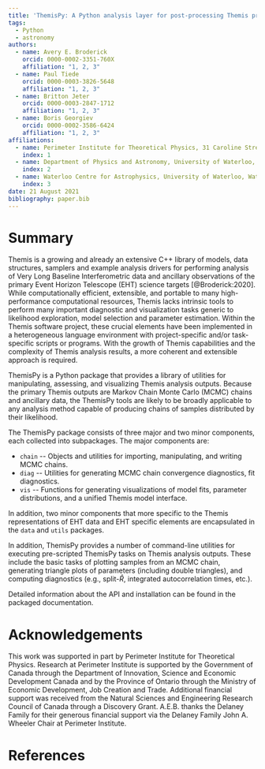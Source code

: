 ```yaml
---
title: 'ThemisPy: A Python analysis layer for post-processing Themis projects'
tags:
  - Python
  - astronomy
authors:
  - name: Avery E. Broderick
    orcid: 0000-0002-3351-760X
    affiliation: "1, 2, 3"
  - name: Paul Tiede
    orcid: 0000-0003-3826-5648
    affiliation: "1, 2, 3"
  - name: Britton Jeter
    orcid: 0000-0003-2847-1712
    affiliation: "1, 2, 3"
  - name: Boris Georgiev
    orcid: 0000-0002-3586-6424
    affiliation: "1, 2, 3"
affiliations:
  - name: Perimeter Institute for Theoretical Physics, 31 Caroline Street North, Waterloo, ON, N2L 2Y5, Canada
    index: 1
  - name: Department of Physics and Astronomy, University of Waterloo, 200 University Avenue West, Waterloo, ON, N2L 3G1, Canada
    index: 2
  - name: Waterloo Centre for Astrophysics, University of Waterloo, Waterloo, ON N2L 3G1 Canada
    index: 3
date: 21 August 2021
bibliography: paper.bib
---
```


# Summary

Themis is a growing and already an extensive C++ library of models, data structures, samplers and example analysis drivers for performing analysis of Very Long Baseline Interferometric data and ancillary observations of the primary Event Horizon Telescope (EHT) science targets [@Broderick:2020].  While computationally efficient, extensible, and portable to many high-performance computational resources, Themis lacks intrinsic tools to perform many important diagnostic and visualization tasks generic to likelihood exploration, model selection and parameter estimation.  Within the Themis software project, these crucial elements have been implemented in a heterogeneous language environment with project-specific and/or task-specific scripts or programs.  With the growth of Themis capabilities and the complexity of Themis analysis results, a more coherent and extensible approach is required.

ThemisPy is a Python package that provides a library of utilities for manipulating, assessing, and visualizing Themis analysis outputs.  Because the primary Themis outputs are Markov Chain Monte Carlo (MCMC) chains and ancillary data, the ThemisPy tools are likely to be broadly applicable to any analysis method capable of producing chains of samples distributed by their likelihood.

The ThemisPy package consists of three major and two minor components, each collected into subpackages.  The major components are:

* `chain` -- Objects and utilities for importing, manipulating, and writing MCMC chains.
* `diag` -- Utilities for generating MCMC chain convergence diagnostics, fit diagnostics.
* `vis` -- Functions for generating visualizations of model fits, parameter distributions, and a unified Themis model interface.

In addition, two minor components that more specific to the Themis representations of EHT data and EHT specific elements are encapsulated in the `data` and `utils` packages.

In addition, ThemisPy provides a number of command-line utilities for executing pre-scripted ThemisPy tasks on Themis analysis outputs.  These include the basic tasks of plotting samples from an MCMC chain, generating triangle plots of parameters (including double triangles), and computing diagnostics (e.g., split-$\hat{R}$, integrated autocorrelation times, etc.).

Detailed information about the API and installation can be found in the packaged documentation.  


# Acknowledgements

This work was supported in part by Perimeter Institute for Theoretical Physics.  Research at Perimeter Institute is supported by the Government of Canada through the Department of Innovation, Science and Economic Development Canada and by the Province of Ontario through the Ministry of Economic Development, Job Creation and Trade.
Additional financial support was received from the Natural Sciences and Engineering Research Council of Canada through a Discovery Grant.
A.E.B. thanks the Delaney Family for their generous financial support via the Delaney Family John A. Wheeler Chair at Perimeter Institute.

# References